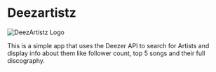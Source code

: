 # Deezartistz

![DeezArtistz Logo](https://deezartistz.herokuapp.com/assets/logo.png)

This is a simple app that uses the Deezer API to search for Artists and display info about them like follower count, top 5 songs and their full discography.
